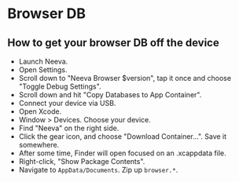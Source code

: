 # Browser DB

## How to get your browser DB off the device

- Launch Neeva.
- Open Settings.
- Scroll down to "Neeva Browser $version", tap it once and choose "Toggle Debug Settings".
- Scroll down and hit "Copy Databases to App Container".
- Connect your device via USB.
- Open Xcode.
- Window > Devices. Choose your device.
- Find "Neeva" on the right side.
- Click the gear icon, and choose "Download Container…". Save it somewhere.
- After some time, Finder will open focused on an .xcappdata file.
- Right-click, "Show Package Contents".
- Navigate to `AppData/Documents`. Zip up `browser.*`.
